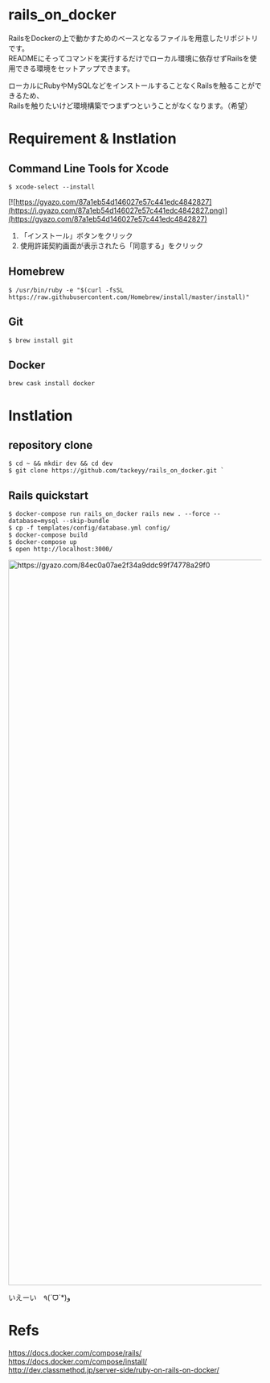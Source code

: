 # rails_on_docker

RailsをDockerの上で動かすためのベースとなるファイルを用意したリポジトリです。    　   
READMEにそってコマンドを実行するだけでローカル環境に依存せずRailsを使用できる環境をセットアップできます。

ローカルにRubyやMySQLなどをインストールすることなくRailsを触ることができるため、　　    
Railsを触りたいけど環境構築でつまずつということがなくなります。（希望）

# Requirement & Instlation

## Command Line Tools for Xcode

` $ xcode-select --install `

[![https://gyazo.com/87a1eb54d146027e57c441edc4842827](https://i.gyazo.com/87a1eb54d146027e57c441edc4842827.png)](https://gyazo.com/87a1eb54d146027e57c441edc4842827)

1. 「インストール」ボタンをクリック
1. 使用許諾契約画面が表示されたら「同意する」をクリック

## Homebrew

` $ /usr/bin/ruby -e "$(curl -fsSL https://raw.githubusercontent.com/Homebrew/install/master/install)" `

## Git

` $ brew install git `

## Docker

` brew cask install docker `

# Instlation

## repository clone

```
$ cd ~ && mkdir dev && cd dev
$ git clone https://github.com/tackeyy/rails_on_docker.git `
```

## Rails quickstart

```
$ docker-compose run rails_on_docker rails new . --force --database=mysql --skip-bundle
$ cp -f templates/config/database.yml config/
$ docker-compose build
$ docker-compose up
$ open http://localhost:3000/
```

<a href="https://gyazo.com/84ec0a07ae2f34a9ddc99f74778a29f0"><img src="https://i.gyazo.com/84ec0a07ae2f34a9ddc99f74778a29f0.png" alt="https://gyazo.com/84ec0a07ae2f34a9ddc99f74778a29f0" width="1440"/></a>

いえーい　٩(ˊᗜˋ*)و

# Refs

https://docs.docker.com/compose/rails/  
https://docs.docker.com/compose/install/  
http://dev.classmethod.jp/server-side/ruby-on-rails-on-docker/
